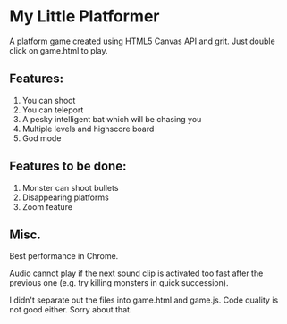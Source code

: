 # My Little Platformer

A platform game created using HTML5 Canvas API and grit. Just double click on game.html to play.

## Features:

1. You can shoot
2. You can teleport
3. A pesky intelligent bat which will be chasing you
4. Multiple levels and highscore board
5. God mode

## Features to be done:

1. Monster can shoot bullets
2. Disappearing platforms
3. Zoom feature


## Misc.

Best performance in Chrome.

Audio cannot play if the next sound clip is activated too fast after the previous one (e.g. try killing monsters in quick succession).

I didn't separate out the files into game.html and game.js. Code quality is not good either. Sorry about that.
